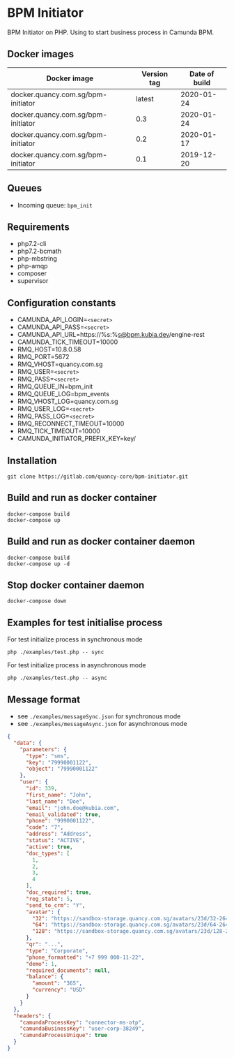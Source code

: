 # BPM Initiator
BPM Initiator on PHP. Using to start business process in Camunda BPM.

## Docker images
| Docker image | Version tag | Date of build |
| --- | --- | --- |
| docker.quancy.com.sg/bpm-initiator | latest | 2020-01-24 |
| docker.quancy.com.sg/bpm-initiator | 0.3 | 2020-01-24 |
| docker.quancy.com.sg/bpm-initiator | 0.2 | 2020-01-17 |
| docker.quancy.com.sg/bpm-initiator | 0.1 | 2019-12-20 |

## Queues
- Incoming queue: `bpm_init`

## Requirements
- php7.2-cli
- php7.2-bcmath
- php-mbstring
- php-amqp
- composer
- supervisor

## Configuration constants
- CAMUNDA_API_LOGIN=`<secret>`
- CAMUNDA_API_PASS=`<secret>`
- CAMUNDA_API_URL=https://%s:%s@bpm.kubia.dev/engine-rest
- CAMUNDA_TICK_TIMEOUT=10000
- RMQ_HOST=10.8.0.58
- RMQ_PORT=5672
- RMQ_VHOST=quancy.com.sg
- RMQ_USER=`<secret>`
- RMQ_PASS=`<secret>`
- RMQ_QUEUE_IN=bpm_init
- RMQ_QUEUE_LOG=bpm_events
- RMQ_VHOST_LOG=quancy.com.sg
- RMQ_USER_LOG=`<secret>`
- RMQ_PASS_LOG=`<secret>`
- RMQ_RECONNECT_TIMEOUT=10000
- RMQ_TICK_TIMEOUT=10000
- CAMUNDA_INITIATOR_PREFIX_KEY=key/

## Installation
```
git clone https://gitlab.com/quancy-core/bpm-initiator.git
```

## Build and run as docker container
```
docker-compose build
docker-compose up
```

## Build and run as docker container daemon
```
docker-compose build
docker-compose up -d
```

## Stop docker container daemon
```
docker-compose down
```

## Examples for test initialise process
For test initialize process in synchronous mode
```
php ./examples/test.php -- sync
```

For test initialize process in asynchronous mode
```
php ./examples/test.php -- async
```

## Message format
- see `./examples/messageSync.json` for synchronous mode
- see `./examples/messageAsync.json` for asynchronous mode

```json
{
  "data": {
    "parameters": {
      "type": "sms",
      "key": "79990001122",
      "object": "79990001122"
    },
    "user": {
      "id": 339,
      "first_name": "John",
      "last_name": "Doe",
      "email": "john.doe@kubia.com",
      "email_validated": true,
      "phone": "9990001122",
      "code": "7",
      "address": "Address",
      "status": "ACTIVE",
      "active": true,
      "doc_types": [
        1,
        2,
        3,
        4
      ],
      "doc_required": true,
      "reg_state": 5,
      "send_to_crm": "Y",
      "avatar": {
        "32": "https://sandbox-storage.quancy.com.sg/avatars/23d/32-264ae03c05d1934bd3bbbc79480f1.jpg",
        "64": "https://sandbox-storage.quancy.com.sg/avatars/23d/64-264ae03c05d1934bd3bbbc79480f1.jpg",
        "128": "https://sandbox-storage.quancy.com.sg/avatars/23d/128-264ae03c05d1934bd3bbbc79480f1.jpg"
      },
      "qr": "...",
      "type": "Corporate",
      "phone_formatted": "+7 999 000-11-22",
      "demo": 1,
      "required_documents": null,
      "balance": {
        "amount": "365",
        "currency": "USD"
      }
    }
  },
  "headers": {
    "camundaProcessKey": "connector-ms-otp",
    "camundaBusinessKey": "user-corp-38249",
    "camundaProcessUnique": true
  }
}
```